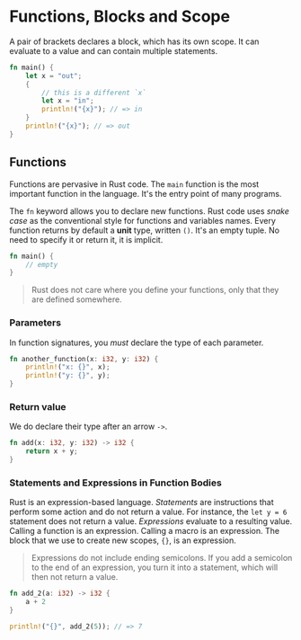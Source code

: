 # Functions, Blocks and Scope

A pair of brackets declares a block, which has its own scope. It can evaluate to a value and can contain multiple statements.

```rust
fn main() {
	let x = "out";
	{
		// this is a different `x`
		let x = "in";
		println!("{x}"); // => in
	}
	println!("{x}"); // => out
}
```

## Functions

Functions are pervasive in Rust code. The `main` function is the most important function in the language. It's the entry point of many programs.

The `fn` keyword allows you to declare new functions. Rust code uses _snake case_ as the conventional style for functions and variables names. Every function returns by default a **unit** type, written `()`. It's an empty tuple. No need to specify it or return it, it is implicit.

```rust
fn main() {
	// empty
}
```

> Rust does not care where you define your functions, only that they are defined somewhere.

### Parameters

In function signatures, you _must_ declare the type of each parameter.

```rust
fn another_function(x: i32, y: i32) {
	println!("x: {}", x);
	println!("y: {}", y);
}
```

### Return value

We do declare their type after an arrow `->`.

```rust
fn add(x: i32, y: i32) -> i32 {
	return x + y;
}
```

### Statements and Expressions in Function Bodies

Rust is an expression-based language. _Statements_ are instructions that perform some action and do not return a value. For instance, the `let y = 6` statement does not return a value. _Expressions_ evaluate to a resulting value. Calling a function is an expression. Calling a macro is an expression. The block that we use to create new scopes, `{}`, is an expression.

> Expressions do not include ending semicolons. If you add a semicolon to the end of an expression, you turn it into a statement, which will then not return a value.

```rust
fn add_2(a: i32) -> i32 {
	a + 2
}

println!("{}", add_2(5)); // => 7
```
